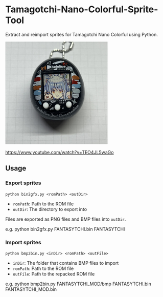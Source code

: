 # Tamagotchi-Nano-Colorful-Sprite-Tool

Extract and reimport sprites for Tamagotchi Nano Colorful using Python.

<img src="sample.jpg" width="320" height="320">

https://www.youtube.com/watch?v=TEO4JL5waGo

## Usage

### Export sprites
```
python bin2gfx.py <romPath> <outDir>
```
- `romPath`: Path to the ROM file
- `outDir`: The directory to export into

Files are exported as PNG files and BMP files into `outDir`.

e.g. python bin2gfx.py FANTASYTCHI.bin FANTASYTCHI

### Import sprites
```
python bmp2bin.py <inDir> <romPath> <outFile>
```
- `inDir`: The folder that contains BMP files to import
- `romPath`: Path to the ROM file
- `outFile`: Path to the repacked ROM file

e.g. python bmp2bin.py FANTASYTCHI_MOD/bmp FANTASYTCHI.bin FANTASYTCHI_MOD.bin
